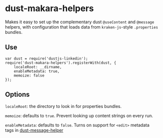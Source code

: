 dust-makara-helpers
===================

Makes it easy to set up the complementary dust `@useContent` and `@message` helpers, with configuration that loads data from `kraken-js`-style `.properties` bundles.

Use
----

```
var dust = require('dustjs-linkedin');
require('dust-makara-helpers').registerWith(dust, {
    localeRoot: __dirname,
    enableMetadata: true,
    memoize: false
});
```

Options
-------

`localeRoot`: the directory to look in for properties bundles.

`memoize`: defaults to `true`. Prevent looking up content strings on every run.

`enableMetadata`: defaults to `false`. Turns on support for `<edit>` metadata tags in [dust-message-helper]

[dust-message-helper]: https://github.com/krakenjs/dust-message-helper
